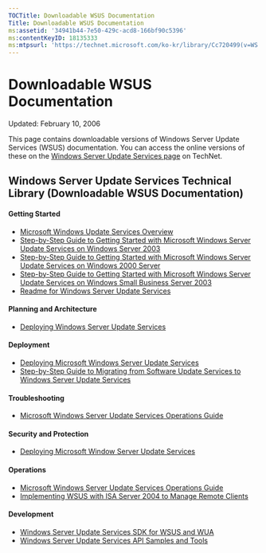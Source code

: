 ```yaml
---
TOCTitle: Downloadable WSUS Documentation
Title: Downloadable WSUS Documentation
ms:assetid: '34941b44-7e50-429c-acd8-166bf90c5396'
ms:contentKeyID: 18135333
ms:mtpsurl: 'https://technet.microsoft.com/ko-kr/library/Cc720499(v=WS.10)'
---
```


Downloadable WSUS Documentation
===============================

Updated: February 10, 2006

This page contains downloadable versions of Windows Server Update Services (WSUS) documentation. You can access the online versions of these on the [Windows Server Update Services page](http://go.microsoft.com/fwlink/?linkid=41171) on TechNet.

Windows Server Update Services Technical Library (Downloadable WSUS Documentation)
----------------------------------------------------------------------------------

#### Getting Started

-   [Microsoft Windows Update Services Overview](http://go.microsoft.com/fwlink/?linkid=58285)
-   [Step-by-Step Guide to Getting Started with Microsoft Windows Server Update Services on Windows Server 2003](http://www.microsoft.com/downloads/details.aspx?familyid=3ba03939-a5a9-407b-a4b0-1290ba5182f8&displaylang=en)
-   [Step-by-Step Guide to Getting Started with Microsoft Windows Server Update Services on Windows 2000 Server](http://www.microsoft.com/downloads/details.aspx?familyid=4169c932-63b5-4629-91d3-c8901c2afa07&displaylang=en)
-   [Step-by-Step Guide to Getting Started with Microsoft Windows Server Update Services on Windows Small Business Server 2003](http://www.microsoft.com/downloads/details.aspx?familyid=28c43d57-2e15-47b2-9a6f-1514aa3ed05f&displaylang=en)
-   [Readme for Windows Server Update Services](http://go.microsoft.com/fwlink/?linkid=48126)

#### Planning and Architecture

-   [Deploying Windows Server Update Services](http://go.microsoft.com/fwlink/?linkid=49069)

#### Deployment

-   [Deploying Microsoft Windows Server Update Services](http://go.microsoft.com/fwlink/?linkid=49069)
-   [Step-by-Step Guide to Migrating from Software Update Services to Windows Server Update Services](http://go.microsoft.com/fwlink/?linkid=49070)

#### Troubleshooting

-   [Microsoft Windows Server Update Services Operations Guide](http://www.microsoft.com/downloads/details.aspx?familyid=e26bcdb4-ef0b-4399-8a71-9b3b00c4f4cd&displaylang=en)

#### Security and Protection

-   [Deploying Microsoft Window Server Update Services](http://go.microsoft.com/fwlink/?linkid=49069)

#### Operations

-   [Microsoft Windows Server Update Services Operations Guide](http://www.microsoft.com/downloads/details.aspx?familyid=e26bcdb4-ef0b-4399-8a71-9b3b00c4f4cd&displaylang=en)
-   [Implementing WSUS with ISA Server 2004 to Manage Remote Clients](http://www.microsoft.com/downloads/details.aspx?familyid=ab72eb03-09cf-4cfb-9af5-1a7dc9c80bc9&displaylang=en)

#### Development

-   [Windows Server Update Services SDK for WSUS and WUA](http://msdn.microsoft.com/library/default.asp?url=/library/en-us/wus/wus/portal.asp)
-   [Windows Server Update Services API Samples and Tools](http://technet.microsoft.com/en-us/wsus/bb466192.aspx)

